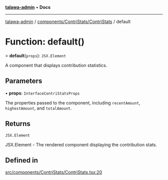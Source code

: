 [**talawa-admin**](../../../../README.md) • **Docs**

***

[talawa-admin](../../../../modules.md) / [components/ContriStats/ContriStats](../README.md) / default

# Function: default()

\> **default**(`props`): `JSX.Element`

A component that displays contribution statistics.

## Parameters

• **props**: `InterfaceContriStatsProps`

The properties passed to the component, including `recentAmount`, `highestAmount`, and `totalAmount`.

## Returns

`JSX.Element`

JSX.Element - The rendered component displaying the contribution stats.

## Defined in

[src/components/ContriStats/ContriStats.tsx:20](https://github.com/PalisadoesFoundation/talawa-admin/blob/7496bb3a4c3730e7e3caee73f8bf91c3031e4ae6/src/components/ContriStats/ContriStats.tsx#L20)
